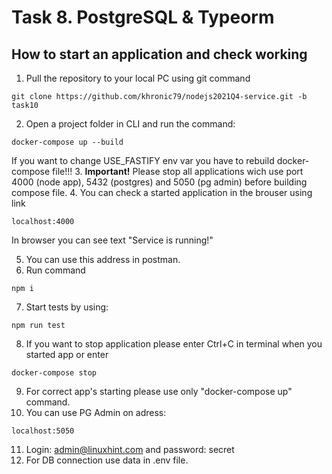 # Task 8. PostgreSQL & Typeorm

## How to start an application and check working

1. Pull the repository to your local PC using git command
```
git clone https://github.com/khronic79/nodejs2021Q4-service.git -b task10
```
2. Open a project folder in CLI and run the command:
```
docker-compose up --build
```
If you want to change USE_FASTIFY env var you have to rebuild docker-compose file!!!
3. **Important!** Please stop all applications wich use port 4000 (node app), 5432 (postgres) and 5050 (pg admin) before building compose file. 
4. You can check a started application in the brouser using link
```
localhost:4000
```
In browser you can see text "Service is running!"

5. You can use this address in postman. 
6. Run command 
```
npm i
```
7. Start tests by using:
```
npm run test
```
8. If you want to stop application please enter Ctrl+C in terminal when you started app or enter 
```
docker-compose stop
```
9. For correct app's starting please use only "docker-compose up" command.
10. You can use PG Admin on adress:
```
localhost:5050
```
11. Login: admin@linuxhint.com and password: secret
12. For DB connection use data in .env file.


